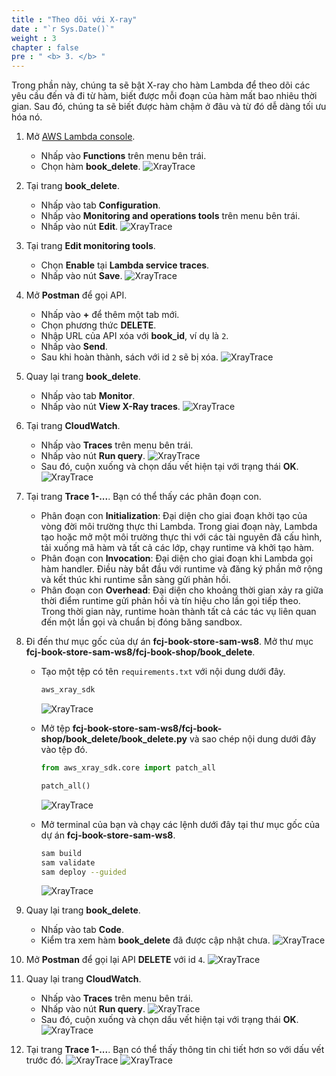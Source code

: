 ```yaml
---
title : "Theo dõi với X-ray"
date : "`r Sys.Date()`"
weight : 3
chapter : false
pre : " <b> 3. </b> "
---
```


Trong phần này, chúng ta sẽ bật X-ray cho hàm Lambda để theo dõi các yêu cầu đến và đi từ hàm, biết được mỗi đoạn của hàm mất bao nhiêu thời gian. Sau đó, chúng ta sẽ biết được hàm chậm ở đâu và từ đó dễ dàng tối ưu hóa nó.

1. Mở [AWS Lambda console](https://us-east-1.console.aws.amazon.com/lambda/home?region=us-east-1#/functions).
    - Nhấp vào **Functions** trên menu bên trái.
    - Chọn hàm **book_delete**.
      ![XrayTrace](https://chaunguyen3rd.github.io/000085-Book-store-Tracing-and-monitoring-with-Xray-and-Cloudwatch/images/temp/1/39.png?width=90pc)

2. Tại trang **book_delete**.
    - Nhấp vào tab **Configuration**.
    - Nhấp vào **Monitoring and operations tools** trên menu bên trái.
    - Nhấp vào nút **Edit**.
      ![XrayTrace](https://chaunguyen3rd.github.io/000085-Book-store-Tracing-and-monitoring-with-Xray-and-Cloudwatch/images/temp/1/40.png?width=90pc)

3. Tại trang **Edit monitoring tools**.
    - Chọn **Enable** tại **Lambda service traces**.
    - Nhấp vào nút **Save**.
      ![XrayTrace](https://chaunguyen3rd.github.io/000085-Book-store-Tracing-and-monitoring-with-Xray-and-Cloudwatch/images/temp/1/41.png?width=90pc)

4. Mở **Postman** để gọi API.
    - Nhấp vào **+** để thêm một tab mới.
    - Chọn phương thức **DELETE**.
    - Nhập URL của API xóa với **book_id**, ví dụ là `2`.
    - Nhấp vào **Send**.
    - Sau khi hoàn thành, sách với id `2` sẽ bị xóa.
      ![XrayTrace](https://chaunguyen3rd.github.io/000085-Book-store-Tracing-and-monitoring-with-Xray-and-Cloudwatch/images/temp/1/42.png?width=90pc)

5. Quay lại trang **book_delete**.
    - Nhấp vào tab **Monitor**.
    - Nhấp vào nút **View X-Ray traces**.
      ![XrayTrace](https://chaunguyen3rd.github.io/000085-Book-store-Tracing-and-monitoring-with-Xray-and-Cloudwatch/images/temp/1/43.png?width=90pc)

6. Tại trang **CloudWatch**.
    - Nhấp vào **Traces** trên menu bên trái.
    - Nhấp vào nút **Run query**.
      ![XrayTrace](https://chaunguyen3rd.github.io/000085-Book-store-Tracing-and-monitoring-with-Xray-and-Cloudwatch/images/temp/1/44.png?width=90pc)
    - Sau đó, cuộn xuống và chọn dấu vết hiện tại với trạng thái **OK**.
      ![XrayTrace](https://chaunguyen3rd.github.io/000085-Book-store-Tracing-and-monitoring-with-Xray-and-Cloudwatch/images/temp/1/45.png?width=90pc)

7. Tại trang **Trace 1-...**. Bạn có thể thấy các phân đoạn con.
    - Phân đoạn con **Initialization**: Đại diện cho giai đoạn khởi tạo của vòng đời môi trường thực thi Lambda. Trong giai đoạn này, Lambda tạo hoặc mở một môi trường thực thi với các tài nguyên đã cấu hình, tải xuống mã hàm và tất cả các lớp, chạy runtime và khởi tạo hàm.
    - Phân đoạn con **Invocation**: Đại diện cho giai đoạn khi Lambda gọi hàm handler. Điều này bắt đầu với runtime và đăng ký phần mở rộng và kết thúc khi runtime sẵn sàng gửi phản hồi.
    - Phân đoạn con **Overhead**: Đại diện cho khoảng thời gian xảy ra giữa thời điểm runtime gửi phản hồi và tín hiệu cho lần gọi tiếp theo. Trong thời gian này, runtime hoàn thành tất cả các tác vụ liên quan đến một lần gọi và chuẩn bị đóng băng sandbox.

8. Đi đến thư mục gốc của dự án **fcj-book-store-sam-ws8**. Mở thư mục **fcj-book-store-sam-ws8/fcj-book-shop/book_delete**.
    - Tạo một tệp có tên `requirements.txt` với nội dung dưới đây.

      ```txt
      aws_xray_sdk
      ```

      ![XrayTrace](https://chaunguyen3rd.github.io/000085-Book-store-Tracing-and-monitoring-with-Xray-and-Cloudwatch/images/temp/1/46.png?width=90pc)
    - Mở tệp **fcj-book-store-sam-ws8/fcj-book-shop/book_delete/book_delete.py** và sao chép nội dung dưới đây vào tệp đó.

        ```py
        from aws_xray_sdk.core import patch_all

        patch_all()
        ```

        ![XrayTrace](https://chaunguyen3rd.github.io/000085-Book-store-Tracing-and-monitoring-with-Xray-and-Cloudwatch/images/temp/1/47.png?width=90pc)
    - Mở terminal của bạn và chạy các lệnh dưới đây tại thư mục gốc của dự án **fcj-book-store-sam-ws8**.

      ```bash
      sam build
      sam validate
      sam deploy --guided
      ```

      ![XrayTrace](https://chaunguyen3rd.github.io/000085-Book-store-Tracing-and-monitoring-with-Xray-and-Cloudwatch/images/temp/1/48.png?width=90pc)

9. Quay lại trang **book_delete**.
    - Nhấp vào tab **Code**.
    - Kiểm tra xem hàm **book_delete** đã được cập nhật chưa.
      ![XrayTrace](https://chaunguyen3rd.github.io/000085-Book-store-Tracing-and-monitoring-with-Xray-and-Cloudwatch/images/temp/1/49.png?width=90pc)

10. Mở **Postman** để gọi lại API **DELETE** với id `4`.
    ![XrayTrace](https://chaunguyen3rd.github.io/000085-Book-store-Tracing-and-monitoring-with-Xray-and-Cloudwatch/images/temp/1/50.png?width=90pc)

11. Quay lại trang **CloudWatch**.
    - Nhấp vào **Traces** trên menu bên trái.
    - Nhấp vào nút **Run query**.
      ![XrayTrace](https://chaunguyen3rd.github.io/000085-Book-store-Tracing-and-monitoring-with-Xray-and-Cloudwatch/images/temp/1/44.png?width=90pc)
    - Sau đó, cuộn xuống và chọn dấu vết hiện tại với trạng thái **OK**.
      ![XrayTrace](https://chaunguyen3rd.github.io/000085-Book-store-Tracing-and-monitoring-with-Xray-and-Cloudwatch/images/temp/1/51.png?width=90pc)

12. Tại trang **Trace 1-...**. Bạn có thể thấy thông tin chi tiết hơn so với dấu vết trước đó.
    ![XrayTrace](https://chaunguyen3rd.github.io/000085-Book-store-Tracing-and-monitoring-with-Xray-and-Cloudwatch/images/temp/1/52.png?width=90pc)
    ![XrayTrace](https://chaunguyen3rd.github.io/000085-Book-store-Tracing-and-monitoring-with-Xray-and-Cloudwatch/images/temp/1/53.png?width=90pc)
